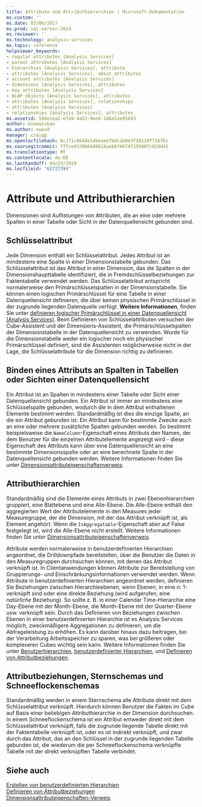 ```yaml
---
title: Attribute und Attributhierarchien | Microsoft-Dokumentation
ms.custom: ''
ms.date: 03/06/2017
ms.prod: sql-server-2014
ms.reviewer: ''
ms.technology: analysis-services
ms.topic: reference
helpviewer_keywords:
- regular attributes [Analysis Services]
- parent attributes [Analysis Services]
- hierarchies [Analysis Services], attribute
- attributes [Analysis Services], about attributes
- account attributes [Analysis Services]
- dimensions [Analysis Services], attributes
- key attributes [Analysis Services]
- OLAP objects [Analysis Services], attributes
- attributes [Analysis Services], relationships
- attributes [Analysis Services]
- relationships [Analysis Services], attributes
ms.assetid: 59de1ea2-e7a9-4a53-9ee0-14be52e95643
author: minewiskan
ms.author: owend
manager: craigg
ms.openlocfilehash: 6c1f1c6644e14beaee7bdcab9e3f50129f73b7bc
ms.sourcegitcommit: f7fced330b64d6616aeb8766747295807c92dd41
ms.translationtype: MT
ms.contentlocale: de-DE
ms.lasthandoff: 04/23/2019
ms.locfileid: "62727394"
---
```

# <a name="attributes-and-attribute-hierarchies"></a>Attribute und Attributhierarchien
  Dimensionen sind Auflistungen von Attributen, die an eine oder mehrere Spalten in einer Tabelle oder Sicht in der Datenquellensicht gebunden sind.  
  
## <a name="key-attribute"></a>Schlüsselattribut  
 Jede Dimension enthält ein Schlüsselattribut. Jedes Attribut ist an mindestens eine Spalte in einer Dimensionstabelle gebunden. Das Schlüsselattribut ist das Attribut in einer Dimension, das die Spalten in der Dimensionshaupttabelle identifiziert, die in Fremdschlüsselbeziehungen zur Faktentabelle verwendet werden. Das Schlüsselattribut entspricht normalerweise den Primärschlüsselspalten in der Dimensionstabelle. Sie können einen logischen Primärschlüssel für eine Tabelle in einer Datenquellensicht definieren, die über keinen physischen Primärschlüssel in der zugrunde liegenden Datenquelle verfügt. **Weitere Informationen**, finden Sie unter [definieren logischer Primärschlüssel in einer Datenquellensicht &#40;Analysis Services&#41;](../multidimensional-models/define-logical-primary-keys-in-a-data-source-view-analysis-services.md). Beim Definieren von Schlüsselattributen versuchen der Cube-Assistent und der Dimensions-Assistent, die Primärschlüsselspalten der Dimensionstabelle in der Datenquellensicht zu verwenden. Wurde für die Dimensionstabelle weder ein logischer noch ein physischer Primärschlüssel definiert, sind die Assistenten möglicherweise nicht in der Lage, die Schlüsselattribute für die Dimension richtig zu definieren.  
  
## <a name="binding-an-attribute-to-columns-in-data-source-view-tables-or-views"></a>Binden eines Attributs an Spalten in Tabellen oder Sichten einer Datenquellensicht  
 Ein Attribut ist an Spalten in mindestens einer Tabelle oder Sicht einer Datenquellensicht gebunden. Ein Attribut ist immer an mindestens eine Schlüsselspalte gebunden, wodurch die in dem Attribut enthaltenen Elemente bestimmt werden. Standardmäßig ist dies die einzige Spalte, an die ein Attribut gebunden ist. Ein Attribut kann für bestimmte Zwecke auch an eine oder mehrere zusätzliche Spalten gebunden werden. So bestimmt beispielsweise die `NameColumn`-Eigenschaft eines Attributs den Namen, der dem Benutzer für die einzelnen Attributelemente angezeigt wird - diese Eigenschaft des Attributs kann über eine Datenquellensicht an eine bestimmte Dimensionsspalte oder an eine berechnete Spalte in der Datenquellensicht gebunden werden. Weitere Informationen finden Sie unter [Dimensionsattributeigenschaftenverweis](../multidimensional-models/dimension-attribute-properties-reference.md).  
  
## <a name="attribute-hierarchies"></a>Attributhierarchien  
 Standardmäßig sind die Elemente eines Attributs in zwei Ebenenhierarchien gruppiert, eine Blattebene und eine Alle-Ebene. Die Alle-Ebene enthält den aggregierten Wert der Attributelemente in den Measures jeder Measuregruppe, der die Dimension, mit der das Attribut verknüpft ist, als Element angehört. Wenn die `IsAggregatable`-Eigenschaft aber auf False festgelegt ist, wird die Alle-Ebene nicht erstellt. Weitere Informationen finden Sie unter [Dimensionsattributeigenschaftenverweis](../multidimensional-models/dimension-attribute-properties-reference.md).  
  
 Attribute werden normalerweise in benutzerdefinierten Hierarchien angeordnet, die Drilldownpfade bereitstellen, über die Benutzer die Daten in den Measuregruppen durchsuchen können, mit denen das Attribut verknüpft ist. In Clientanwendungen können Attribute zur Bereitstellung von Gruppierungs- und Einschränkungsinformationen verwendet werden. Wenn Attribute in benutzerdefinierten Hierarchien angeordnet werden, definieren Sie Beziehungen zwischen Hierarchieebenen, wenn Ebenen, in eine n: 1-verknüpft sind oder eine direkte Beziehung (wird aufgerufen, eine *natürliche* Beziehung). So sollte z. B. in einer Calendar Time-Hierarchie eine Day-Ebene mit der Month-Ebene, die Month-Ebene mit der Quarter-Ebene usw. verknüpft sein. Durch das Definieren von Beziehungen zwischen Ebenen in einer benutzerdefinierten Hierarchie ist es Analysis Services möglich, zweckmäßigere Aggregationen zu definieren, um die Abfrageleistung zu erhöhen. Es kann darüber hinaus dazu beitragen, bei der Verarbeitung Arbeitsspeicher zu sparen, was bei größeren oder komplexeren Cubes wichtig sein kann. Weitere Informationen finden Sie unter [Benutzerhierarchien](user-hierarchies.md), [benutzerdefinierter Hierarchien](../multidimensional-models/user-defined-hierarchies-create.md), und [Definieren von Attributbeziehungen](../multidimensional-models/attribute-relationships-define.md).  
  
## <a name="attribute-relationships-star-schemas-and-snowflake-schemas"></a>Attributbeziehungen, Sternschemas und Schneeflockenschemas  
 Standardmäßig werden in einem Sternschema alle Attribute direkt mit dem Schlüsselattribut verknüpft. Hierdurch können Benutzer die Fakten im Cube auf Basis einer beliebigen Attributhierarchie in der Dimension durchsuchen. In einem Schneeflockenschema ist ein Attribut entweder direkt mit dem Schlüsselattribut verknüpft, falls die zugrunde liegende Tabelle direkt mit der Faktentabelle verknüpft ist, oder es ist indirekt verknüpft, und zwar durch das Attribut, das an den Schlüssel in der zugrunde liegenden Tabelle gebunden ist, die wiederum die per Schneeflockenschema verknüpfte Tabelle mit der direkt verknüpften Tabelle verbindet.  
  
## <a name="see-also"></a>Siehe auch  
 [Erstellen von benutzerdefinierten Hierarchien](../multidimensional-models/user-defined-hierarchies-create.md)   
 [Definieren von Attributbeziehungen](../multidimensional-models/attribute-relationships-define.md)   
 [Dimensionsattributeigenschaften-Verweis](../multidimensional-models/dimension-attribute-properties-reference.md)  
  
  

